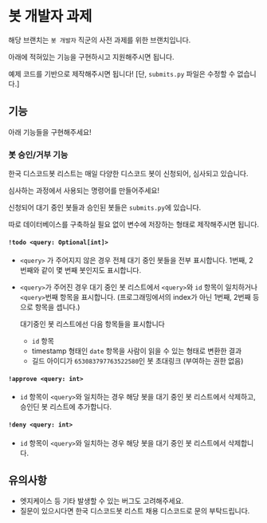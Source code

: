 # 봇 개발자 과제

해당 브랜치는 `봇 개발자` 직군의 사전 과제를 위한 브랜치입니다.

아래에 적혀있는 기능을 구현하시고 지원해주시면 됩니다.

예제 코드를 기반으로 제작해주시면 됩니다! [단, `submits.py` 파일은 수정할 수 없습니다.]

## 기능

아래 기능들을 구현해주세요!

### 봇 승인/거부 기능

한국 디스코드봇 리스트는 매일 다양한 디스코드 봇이 신청되어, 심사되고 있습니다.

심사하는 과정에서 사용되는 명령어를 만들어주세요!

신청되어 대기 중인 봇들과 승인된 봇들은 `submits.py`에 있습니다.

따로 데이터베이스를 구축하실 필요 없이 변수에 저장하는 형태로 제작해주시면 됩니다.

#### `!todo <query: Optional[int]>`

- `<query>` 가 주어지지 않은 경우 전체 대기 중인 봇들을 전부 표시합니다. 1번째, 2번째와 같이 몇 번째 봇인지도 표시합니다.
- `<query>`가 주어진 경우 대기 중인 봇 리스트에서 `<query>`와 `id` 항목이 일치하거나 `<query>`번째 항목을 표시합니다. (프로그래밍에서의 index가 아닌 1번째, 2번째 등으로 항목을 셉니다.)
  
  대기중인 봇 리스트에선 다음 항목들을 표시합니다
  - `id` 항목
  - timestamp 형태인 `date` 항목을 사람이 읽을 수 있는 형태로 변환한 결과
  - 길드 아이디가 `653083797763522580`인 봇 초대링크 (부여하는 권한 없음)

#### `!approve <query: int>`

- `id` 항목이 `<query>`와 일치하는 경우 해당 봇을 대기 중인 봇 리스트에서 삭제하고, 승인딘 봇 리스트에 추가합니다.

#### `!deny <query: int>`

- `id` 항목이 `<query>`와 일치하는 경우 해당 봇을 대기 중인 봇 리스트에서 삭제합니다.

## 유의사항

- 엣지케이스 등 기타 발생할 수 있는 버그도 고려해주세요.
- 질문이 있으시다면 한국 디스코드봇 리스트 채용 디스코드로 문의 부탁드립니다.
